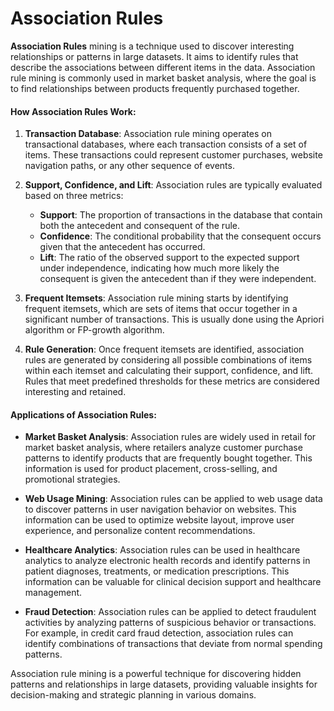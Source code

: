 # Association Rules

**Association Rules** mining is a technique used to discover interesting relationships or patterns in large datasets. It aims to identify rules that describe the associations between different items in the data. Association rule mining is commonly used in market basket analysis, where the goal is to find relationships between products frequently purchased together.

#### How Association Rules Work:

1. **Transaction Database**:
   Association rule mining operates on transactional databases, where each transaction consists of a set of items. These transactions could represent customer purchases, website navigation paths, or any other sequence of events.

2. **Support, Confidence, and Lift**:
   Association rules are typically evaluated based on three metrics:
   - **Support**: The proportion of transactions in the database that contain both the antecedent and consequent of the rule.
   - **Confidence**: The conditional probability that the consequent occurs given that the antecedent has occurred.
   - **Lift**: The ratio of the observed support to the expected support under independence, indicating how much more likely the consequent is given the antecedent than if they were independent.

3. **Frequent Itemsets**:
   Association rule mining starts by identifying frequent itemsets, which are sets of items that occur together in a significant number of transactions. This is usually done using the Apriori algorithm or FP-growth algorithm.

4. **Rule Generation**:
   Once frequent itemsets are identified, association rules are generated by considering all possible combinations of items within each itemset and calculating their support, confidence, and lift. Rules that meet predefined thresholds for these metrics are considered interesting and retained.

#### Applications of Association Rules:

- **Market Basket Analysis**: Association rules are widely used in retail for market basket analysis, where retailers analyze customer purchase patterns to identify products that are frequently bought together. This information is used for product placement, cross-selling, and promotional strategies.

- **Web Usage Mining**: Association rules can be applied to web usage data to discover patterns in user navigation behavior on websites. This information can be used to optimize website layout, improve user experience, and personalize content recommendations.

- **Healthcare Analytics**: Association rules can be used in healthcare analytics to analyze electronic health records and identify patterns in patient diagnoses, treatments, or medication prescriptions. This information can be valuable for clinical decision support and healthcare management.

- **Fraud Detection**: Association rules can be applied to detect fraudulent activities by analyzing patterns of suspicious behavior or transactions. For example, in credit card fraud detection, association rules can identify combinations of transactions that deviate from normal spending patterns.

Association rule mining is a powerful technique for discovering hidden patterns and relationships in large datasets, providing valuable insights for decision-making and strategic planning in various domains.
